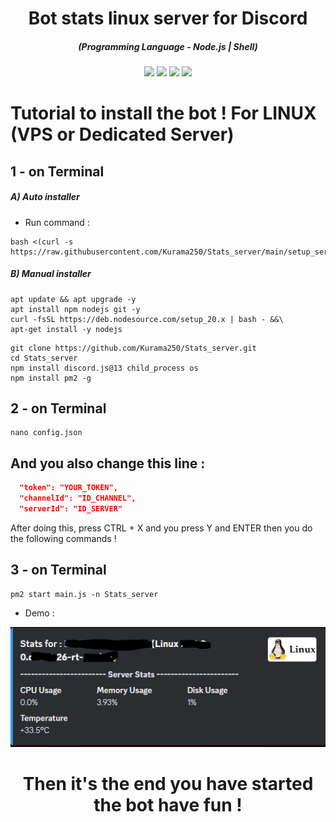 <h1 align="center">Bot stats linux server for Discord</h1>
<em><h5 align="center">(Programming Language - Node.js | Shell)</h5></em>

<p align="center">
  <img src="https://img.shields.io/github/stars/Kurama250/Stats_server">
  <img src="https://img.shields.io/github/license/Kurama250/Stats_server">
  <img src="https://img.shields.io/github/repo-size/Kurama250/Stats_server">
  <img src="https://img.shields.io/badge/stability-stable-green">
</p>

# Tutorial to install the bot ! For LINUX (VPS or Dedicated Server)

## 1 - on Terminal

<h5>A) Auto installer</h5>

- Run command :
  
```shell script
bash <(curl -s https://raw.githubusercontent.com/Kurama250/Stats_server/main/setup_server.sh)
```
<h5>B) Manual installer</h5>

```shell script
apt update && apt upgrade -y
apt install npm nodejs git -y
curl -fsSL https://deb.nodesource.com/setup_20.x | bash - &&\
apt-get install -y nodejs
```

```shell script
git clone https://github.com/Kurama250/Stats_server.git
cd Stats_server
npm install discord.js@13 child_process os
npm install pm2 -g
```
## 2 - on Terminal

```shell script
nano config.json
```

## And you also change this line :

```json
  "token": "YOUR_TOKEN",
  "channelId": "ID_CHANNEL",
  "serverId": "ID_SERVER"
```

After doing this, press CTRL + X and you press Y and ENTER then you do the following commands !

## 3 - on Terminal

```shell script
pm2 start main.js -n Stats_server
```

- Demo : 

![alt text](https://github.com/Kurama250/Stats_server/blob/main/stats-server.png)

<h1 align="center">Then it's the end you have started the bot have fun !</h1>
